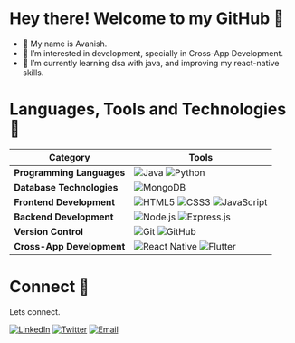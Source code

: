 # Hey there! Welcome to my GitHub 👋
- 👋 My name is Avanish.
- 👀 I’m interested in development, specially in Cross-App Development. 
- 🌱 I’m currently learning dsa with java, and improving my react-native skills.

# Languages, Tools and Technologies 🚀

| Category | Tools |
| --- | --- |
| **Programming Languages** | ![Java](https://img.shields.io/badge/-Java-007396?logo=java&logoColor=white) ![Python](https://img.shields.io/badge/-Python-3776AB?logo=python&logoColor=white) |
| **Database Technologies** | ![MongoDB](https://img.shields.io/badge/-MongoDB-47A248?logo=mongodb&logoColor=white) |
| **Frontend Development** | ![HTML5](https://img.shields.io/badge/-HTML5-E34F26?logo=html5&logoColor=white) ![CSS3](https://img.shields.io/badge/-CSS3-1572B6?logo=css3&logoColor=white) ![JavaScript](https://img.shields.io/badge/-JavaScript-F7DF1E?logo=javascript&logoColor=black) |
| **Backend Development** | ![Node.js](https://img.shields.io/badge/-Node.js-339933?logo=node.js&logoColor=white) ![Express.js](https://img.shields.io/badge/-Express.js-000000?logo=express&logoColor=white) |
| **Version Control** | ![Git](https://img.shields.io/badge/-Git-F05032?logo=git&logoColor=white) ![GitHub](https://img.shields.io/badge/-GitHub-181717?logo=github&logoColor=white) |
| **Cross-App Development** | ![React Native](https://img.shields.io/badge/-React%20Native-61DAFB?logo=react&logoColor=black) ![Flutter](https://img.shields.io/badge/-Flutter-02569B?logo=flutter&logoColor=white) |

# Connect 🤝
Lets connect.

[![LinkedIn](https://img.shields.io/badge/LinkedIn-0A66C2?logo=linkedin&logoColor=white)](www.linkedin.com/in/avanish-pratap-singh-ab5526237)
[![Twitter](https://img.shields.io/badge/Twitter-1DA1F2?logo=twitter&logoColor=white)](https://twitter.com/IamAvanish24)
[![Email](https://img.shields.io/badge/Email-D14836?logo=gmail&logoColor=white)](mailto:avanishsingh2411@gmail.com)

<!---
avanish2411/avanish2411 is a ✨ special ✨ repository because its `README.md` (this file) appears on your GitHub profile.
You can click the Preview link to take a look at your changes.
--->
